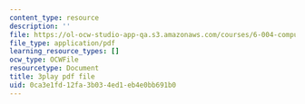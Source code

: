 ```yaml
---
content_type: resource
description: ''
file: https://ol-ocw-studio-app-qa.s3.amazonaws.com/courses/6-004-computation-structures-spring-2017/0ca3e1fd12fa3b034ed1eb4e0bb691b0_3636264.pdf
file_type: application/pdf
learning_resource_types: []
ocw_type: OCWFile
resourcetype: Document
title: 3play pdf file
uid: 0ca3e1fd-12fa-3b03-4ed1-eb4e0bb691b0
---
```

